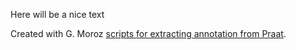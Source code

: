 Here will be a nice text

Created with G. Moroz [scripts for extracting annotation from Praat](https://github.com/agricolamz/from_sound_to_html_viewer).
